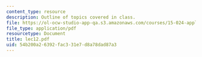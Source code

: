 ```yaml
---
content_type: resource
description: Outline of topics covered in class.
file: https://ol-ocw-studio-app-qa.s3.amazonaws.com/courses/15-024-applied-economics-for-managers-summer-2004/54b200a26392fac331e7d8a78dad87a3_lec12.pdf
file_type: application/pdf
resourcetype: Document
title: lec12.pdf
uid: 54b200a2-6392-fac3-31e7-d8a78dad87a3
---
```

